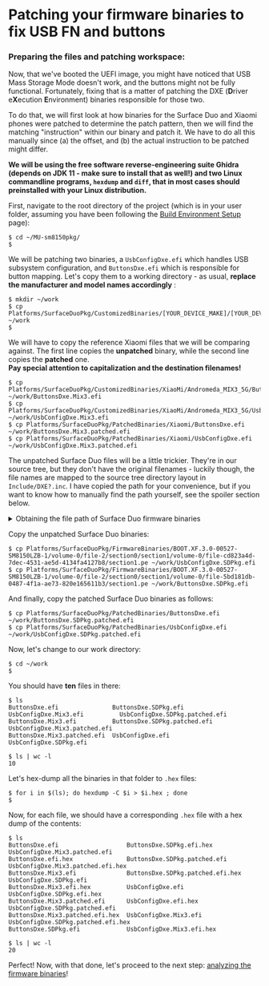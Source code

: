 # Patching your firmware binaries to fix USB FN and buttons

### Preparing the files and patching workspace:

Now, that we've booted the UEFI image, you might have noticed that USB Mass Storage Mode doesn't work, and the buttons might not be fully functional. Fortunately, fixing that is a matter of patching the DXE (**D**river e**X**ecution **E**nvironment) binaries responsible for those two.

To do that, we will first look at how binaries for the Surface Duo and Xiaomi phones were patched to determine the patch pattern, then we will find the matching "instruction" within our binary and patch it. We have to do all this manually since (a) the offset, and (b) the actual instruction to be patched might differ.

**We will be using the free software reverse-engineering suite Ghidra (depends on JDK 11 - make sure to install that as well!) and two Linux commandline programs, `hexdump` and `diff`, that in most cases should preinstalled with your Linux distribution.**

First, navigate to the root directory of the project (which is in your user folder, assuming you have been following the [Build Environment Setup](./2_Build_environment_setup.md) page):

```
$ cd ~/MU-sm8150pkg/
$
```

We will be patching two binaries, a `UsbConfigDxe.efi` which handles USB subsystem configuration, and `ButtonsDxe.efi` which is responsible for button mapping.
Let's copy them to a working directory - as usual, **replace the manufacturer and model names accordingly** :

```
$ mkdir ~/work
$ cp Platforms/SurfaceDuoPkg/CustomizedBinaries/[YOUR_DEVICE_MAKE]/[YOUR_DEVICE_MODEL]/{UsbConfigDxe.efi,ButtonDxe.efi} ~/work
$
```

We will have to copy the reference Xiaomi files that we will be comparing against. The first line copies the **unpatched** binary, while the second line copies the **patched** one.  
**Pay special attention to capitalization and the destination filenames!**

```
$ cp Platforms/SurfaceDuoPkg/CustomizedBinaries/XiaoMi/Andromeda_MIX3_5G/ButtonsDxe.efi ~/work/ButtonsDxe.Mix3.efi
$ cp Platforms/SurfaceDuoPkg/CustomizedBinaries/XiaoMi/Andromeda_MIX3_5G/UsbConfigDxe.efi  ~/work/UsbConfigDxe.Mix3.efi
$ cp Platforms/SurfaceDuoPkg/PatchedBinaries/Xiaomi/ButtonsDxe.efi ~/work/ButtonsDxe.Mix3.patched.efi
$ cp Platforms/SurfaceDuoPkg/PatchedBinaries/Xiaomi/UsbConfigDxe.efi ~/work/UsbConfigDxe.Mix3.patched.efi
```

The unpatched Surface Duo files will be a little trickier. They're in our source tree, but they don't have the original filenames - luckily though, the file names are mapped to the source tree directory layout in `Include/DXE?.inc`. 
I have copied the path for your convenience, but if you want to know how to manually find the path yourself, see the spoiler section below.

<details>
<summary>Obtaining the file path of Surface Duo firmware binaries</summary>

Open your `Include/DXE?.inc` file as follows:
**(substitute `?` with your device's target number!)**
```
$ nano Platforms/SurfaceDuoPkg/Include/DXE?.inc
```

Find `UsbConfigDxe` - you will find it in the following snippet:
```
    FILE DRIVER = cd823a4d-7dec-4531-ae5d-4134fa4127b8 {
            SECTION DXE_DEPEX = SurfaceDuoPkg/FirmwareBinaries/BOOT.XF.3.0-00527-SM8150LZB-1/volume-0/file-2/section0/section1/volume-0/file-cd823a4d-7dec-4531-ae5d-4134fa4127b8/section0.dxe.depex
#            SECTION PE32 = SurfaceDuoPkg/PatchedBinaries/UsbConfigDxe.efi
            SECTION PE32 = SurfaceDuoPkg/PatchedBinaries/Xiaomi/UsbConfigDxe.efi
            SECTION UI = "UsbConfigDxe"
    }
```

Copy the pathname in the `SECTION DXE_DEPEX` line:

```
SurfaceDuoPkg/FirmwareBinaries/BOOT.XF.3.0-00527-SM8150LZB-1/volume-0/file-2/section0/section1/volume-0/file-cd823a4d-7dec-4531-ae5d-4134fa4127b8/section0.dxe.depex
```

Then, remove the filename, and append `Platforms` to the beginning:

```
Platforms/SurfaceDuoPkg/FirmwareBinaries/BOOT.XF.3.0-00527-SM8150LZB-1/volume-0/file-2/section0/section1/volume-0/file-cd823a4d-7dec-4531-ae5d-4134fa4127b8/
```

This is the path of the folder where the Surface Duo's `UsbConfigDxe.efi` is, with `file-???` containing the UUID of the `UsbConfigDxe.efi` binary. Let's see what's in that folder:

```
$ ls Platforms/SurfaceDuoPkg/FirmwareBinaries/BOOT.XF.3.0-00527-SM8150LZB-1/volume-0/file-2/section0/section1/volume-0/file-cd823a4d-7dec-4531-ae5d-4134fa4127b8/
section0.dxe.depex  section1.pe  section2.ui
```

Here, `section1.pe` is the EFI binary that we're after (PE stands for "**P**ortable **E**xecutable", which is the format of executables used by both Windows and UEFI).

**The same steps above apply to `ButtonsDxe.efi` as well - repeat and substitute accordingly.**

</details>

Copy the unpatched Surface Duo binaries:

```
$ cp Platforms/SurfaceDuoPkg/FirmwareBinaries/BOOT.XF.3.0-00527-SM8150LZB-1/volume-0/file-2/section0/section1/volume-0/file-cd823a4d-7dec-4531-ae5d-4134fa4127b8/section1.pe ~/work/UsbConfigDxe.SDPkg.efi
$ cp Platforms/SurfaceDuoPkg/FirmwareBinaries/BOOT.XF.3.0-00527-SM8150LZB-1/volume-0/file-2/section0/section1/volume-0/file-5bd181db-0487-4f1a-ae73-820e165611b3/section1.pe ~/work/ButtonsDxe.SDPkg.efi
```

And finally, copy the patched Surface Duo binaries as follows:

```
$ cp Platforms/SurfaceDuoPkg/PatchedBinaries/ButtonsDxe.efi ~/work/ButtonsDxe.SDPkg.patched.efi
$ cp Platforms/SurfaceDuoPkg/PatchedBinaries/UsbConfigDxe.efi ~/work/UsbConfigDxe.SDPkg.patched.efi
```

Now, let's change to our work directory:

```
$ cd ~/work
$
```

You should have **ten** files in there:
```
$ ls
ButtonsDxe.efi               ButtonsDxe.SDPkg.efi          UsbConfigDxe.Mix3.efi          UsbConfigDxe.SDPkg.patched.efi
ButtonsDxe.Mix3.efi          ButtonsDxe.SDPkg.patched.efi  UsbConfigDxe.Mix3.patched.efi
ButtonsDxe.Mix3.patched.efi  UsbConfigDxe.efi              UsbConfigDxe.SDPkg.efi

$ ls | wc -l
10
```

Let's hex-dump all the binaries in that folder to `.hex` files:

```
$ for i in $(ls); do hexdump -C $i > $i.hex ; done
$
```

Now, for each file, we should have a corresponding `.hex` file with a hex dump of the contents:

```
$ ls
ButtonsDxe.efi                   ButtonsDxe.SDPkg.efi.hex          UsbConfigDxe.Mix3.patched.efi
ButtonsDxe.efi.hex               ButtonsDxe.SDPkg.patched.efi      UsbConfigDxe.Mix3.patched.efi.hex
ButtonsDxe.Mix3.efi              ButtonsDxe.SDPkg.patched.efi.hex  UsbConfigDxe.SDPkg.efi
ButtonsDxe.Mix3.efi.hex          UsbConfigDxe.efi                  UsbConfigDxe.SDPkg.efi.hex
ButtonsDxe.Mix3.patched.efi      UsbConfigDxe.efi.hex              UsbConfigDxe.SDPkg.patched.efi
ButtonsDxe.Mix3.patched.efi.hex  UsbConfigDxe.Mix3.efi             UsbConfigDxe.SDPkg.patched.efi.hex
ButtonsDxe.SDPkg.efi             UsbConfigDxe.Mix3.efi.hex

$ ls | wc -l
20
```

Perfect! Now, with that done, let's proceed to the next step: [analyzing the firmware binaries](./5_Analyzing_patching_firmware_binaries.md)!
